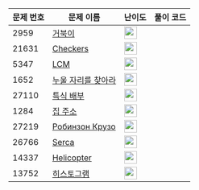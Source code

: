 | 문제 번호 | 문제 이름 | 난이도 | 풀이 코드 |
| --- | --- | --- | --- |
| 2959 | [거북이](https://www.acmicpc.net/problem/2959) | <img height="25px" width="25px=" src="https://static.solved.ac/tier_small/3.svg"/> |  |
| 21631 | [Checkers](https://www.acmicpc.net/problem/21631) | <img height="25px" width="25px=" src="https://static.solved.ac/tier_small/2.svg"/> |  |
| 5347 | [LCM](https://www.acmicpc.net/problem/5347) | <img height="25px" width="25px=" src="https://static.solved.ac/tier_small/6.svg"/> |  |
| 1652 | [누울 자리를 찾아라](https://www.acmicpc.net/problem/1652) | <img height="25px" width="25px=" src="https://static.solved.ac/tier_small/6.svg"/> |  |
| 27110 | [특식 배부](https://www.acmicpc.net/problem/27110) | <img height="25px" width="25px=" src="https://static.solved.ac/tier_small/2.svg"/> |  |
| 1284 | [집 주소](https://www.acmicpc.net/problem/1284) | <img height="25px" width="25px=" src="https://static.solved.ac/tier_small/3.svg"/> |  |
| 27219 | [Робинзон Крузо](https://www.acmicpc.net/problem/27219) | <img height="25px" width="25px=" src="https://static.solved.ac/tier_small/1.svg"/> |  |
| 26766 | [Serca](https://www.acmicpc.net/problem/26766) | <img height="25px" width="25px=" src="https://static.solved.ac/tier_small/1.svg"/> |  |
| 14337 | [Helicopter](https://www.acmicpc.net/problem/14337) | <img height="25px" width="25px=" src="https://static.solved.ac/tier_small/1.svg"/> |  |
| 13752 | [히스토그램](https://www.acmicpc.net/problem/13752) | <img height="25px" width="25px=" src="https://static.solved.ac/tier_small/3.svg"/> |  |
